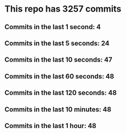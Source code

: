 # This repo has 3257 commits

## Commits in the last 1 second: 4
## Commits in the last 5 seconds: 24
## Commits in the last 10 seconds: 47
## Commits in the last 60 seconds: 48
## Commits in the last 120 seconds: 48
## Commits in the last 10 minutes: 48
## Commits in the last 1 hour: 48
